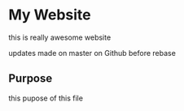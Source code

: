 # My Website

this is really awesome website

updates made on master on Github before rebase

## Purpose 

this pupose of this file 